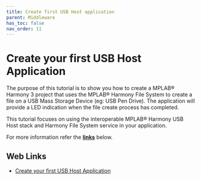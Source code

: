```yaml
---
title: Create first USB Host application
parent: Middleware
has_toc: false
nav_order: 11
---
```


# Create your first USB Host Application

The purpose of this tutorial is to show you how to create a MPLAB® Harmony 3 project that uses the MPLAB® Harmony File System to create a file on a USB Mass Storage Device (eg: USB Pen Drive). The application will provide a LED indication when the file create process has completed.

This tutorial focuses on using the interoperable MPLAB® Harmony USB Host stack and Harmony File System service in your application.

For more information refer the **[links](#Web-Links)** below.

## <a id="Web-Links"> </a> 
## Web Links

- [Create your first USB Host Application](https://github.com/Microchip-MPLAB-Harmony/usb/wiki/Create-your-first-usb-host-msd-application)
